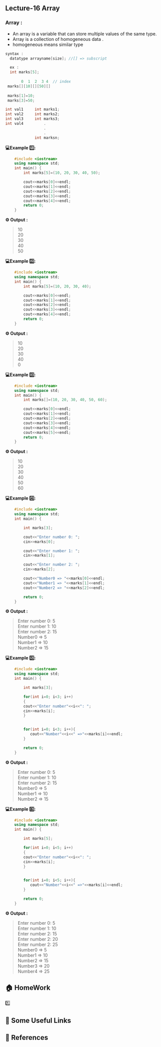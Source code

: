 
## Lecture-16  Array

 ### Array : 
 * An array is a variable that can store multiple values of the same type.
 * Array is a collection of homogeneous data .
 * homogeneous means similar type
 ```cpp
 syntax : 
   datatype arrayname[size]; //[] => subscript

   ex : 
   int marks[5];
   
        0  1  2  3 4  // index
  marks[][10][][50][]
   
  marks[1]=10;
  marks[3]=50;
 ```

  ```cpp
 int val1     int marks1;
 int val2     int marks2;
 int val3     int marks3;
 int val4         .
                   .
                   .
               int marksn;
  ```

**💻Example 1️⃣:**
```cpp
    #include <iostream>
    using namespace std;
    int main() {
        int marks[5]=(10, 20, 30, 40, 50);

        cout<<marks[0]<<endl; 
        cout<<marks[1]<<endl;
        cout<<marks[2]<<endl;
        cout<<marks[3]<<endl;
        cout<<marks[4]<<endl;
        return 0;
    }
```
**⚙️ Output :**
>10<br>
20<br>
30<br>
40<br>
50<br>

**💻Example 2️⃣:**
```cpp
    #include <iostream>
    using namespace std;
    int main() {
        int marks[5]=(10, 20, 30, 40);

        cout<<marks[0]<<endl; 
        cout<<marks[1]<<endl;
        cout<<marks[2]<<endl;
        cout<<marks[3]<<endl;
        cout<<marks[4]<<endl;
        return 0;
    }
```
**⚙️ Output :**
>10<br>
20<br>
30<br>
40<br>
0<br> 

**💻Example 3️⃣:**
```cpp
    #include <iostream>
    using namespace std;
    int main() {
        int marks[]=(10, 20, 30, 40, 50, 60);

        cout<<marks[0]<<endl; 
        cout<<marks[1]<<endl;
        cout<<marks[2]<<endl;
        cout<<marks[3]<<endl;
        cout<<marks[4]<<endl;
        cout<<marks[5]<<endl;
        return 0;
    }
```
**⚙️ Output :**
>10<br>
20<br>
30<br>
40<br>
50<br>
60 

**💻Example 4️⃣:**
```cpp
    #include <iostream>
    using namespace std;
    int main() {

        int marks[3];

        cout<<"Enter number 0: ";
        cin>>marks[0];

        cout<<"Enter number 1: ";
        cin>>marks[1];

        cout<<"Enter number 2: ";
        cin>>marks[2];

        cout<<"Number0 => "<<marks[0]<<endl;
        cout<<"Number1 => "<<marks[1]<<endl;
        cout<<"Number2 => "<<marks[2]<<endl;

        return 0;
    }
```
**⚙️ Output :**
>Enter number 0: 5<br>
Enter number 1: 10<br>
Enter number 2: 15<br>
Number0 => 5<br>
Number1 => 10<br>
Number2 => 15<br>

**💻Example 5️⃣:**
```cpp
    #include <iostream>
    using namespace std;
    int main() {

        int marks[3];

        for(int i=0; i<3; i++)
        {
        cout<<"Enter number"<<i<<": ";
        cin>>marks[i];
        }
        

        for(int i=0; i<3; i++){
           cout<<"Number"<<i<<" =>"<<marks[i]<<endl;
        }

        return 0;
    }
```
**⚙️ Output :**
>Enter number 0: 5<br>
Enter number 1: 10<br>
Enter number 2: 15<br>
Number0 => 5<br>
Number1 => 10<br>
Number2 => 15<br>

**💻Example 6️⃣:**
```cpp
    #include <iostream>
    using namespace std;
    int main() {

        int marks[5];

        for(int i=0; i<5; i++)
        {
        cout<<"Enter number"<<i<<": ";
        cin>>marks[i];
        }
        

        for(int i=0; i<5; i++){
           cout<<"Number"<<i<<" =>"<<marks[i]<<endl;
        }

        return 0;
    }
```
**⚙️ Output :**
>Enter number 0: 5<br>
Enter number 1: 10<br>
Enter number 2: 15<br>
Enter number 2: 20<br>
Enter number 2: 25<br>
Number0 => 5<br>
Number1 => 10<br>
Number2 => 15<br>
Number3 => 20<br>
Number4 => 25<br>

## 🏠  HomeWork
1️⃣ 

## 🔗 Some Useful Links

## 📖 References



